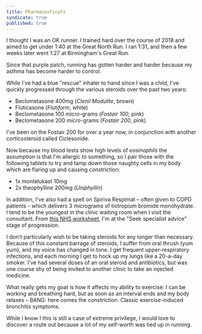 ```yaml
---
title: Pharmaceuticals
syndicate: true
published: true
---
```


I thought I was an OK runner. I trained hard over the course of 2018 and aimed to get under 1:40 at the Great North Run. I ran 1:31, and then a few weeks later went 1:27 at Birmingham's Great Run.

Since that purple patch, running has gotten harder and harder because my asthma has become harder to control.

While I've had a blue "rescue" inhaler to hand since I was a child, I've quickly progressed through the various steroids over the past two years:

- Beclometasone 400mg (_Clenil Modulite_, brown)
- Fluticasone (_Flutiform_, white)
- Beclometasone 100 _micro_-grams (_Fostair 100_, pink)
- Beclometasone 200 _micro_-grams (_Fostair 200_, pink)

I've been on the Fostair 200 for over a year now, in conjunction with another corticosteroid called Ciclesonide.

Now because my blood tests show high levels of _eosinophils_ the assumption is that I'm allergic to something, so I pair those with the following tablets to try and tamp down those naughty cells in my body which are flaring up and causing constriction:

- 1x montelukast 10mg
- 2x theophylline 200mg (_Uniphyllin_)

In addition, I've also had a spell on Spiriva Respimat – often given to COPD patients - which delivers 3 micrograms of tiotropium bromide monohydrate. I tend to be the youngest in the clinic waiting room when I visit the consultant. From [this NHS worksheet](https://www.coventrywarksapc.nhs.uk/mf.ashx?ID=c52e4489-fdb1-4606-820c-be9e236bc06a), I'm at the "Seek specialist advice" stage of progression.

I don't particularly wish to be taking steroids for any longer than necessary. Because of this constant barrage of steroids, I suffer from oral thrush (yum yum), and my voice has changed in tone. I get frequent upper-respiratory infections, and each morning I get to hock up my lungs like a 20-a-day smoker. I've had several doses of an oral steroid and antibiotics, but was one course shy of being invited to another clinic to take an injected medicine.

What really gets my goat is how it affects my ability to exercise: I can be working and breathing hard, but as soon as an interval ends and my body relaxes – BANG: here comes the constriction. Classic exercise-induced bronchitis symptoms.

While I know I this is still a case of extreme privilege, I would love to discover a route out because a lot of my self-worth was tied up in running.
